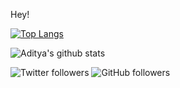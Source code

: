 Hey!


[![Top Langs](https://github-readme-stats.vercel.app/api/top-langs/?username=aditya305&layout=compact)](https://github.com/aditya305/github-readme-stats)

![Aditya's github stats](https://github-readme-stats.vercel.app/api?username=aditya305&count_private=true) 

![Twitter followers](https://img.shields.io/twitter/follow/iAdityaSutar?color=1da1f2&label=Followers&style=for-the-badge&logo=twitter) ![GitHub followers](https://img.shields.io/github/followers/aditya305?color=24292e&label=Followers&style=for-the-badge&logo=github)
 

